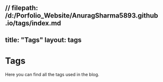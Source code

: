 // filepath: /d:/Porfolio_Website/AnuragSharma5893.github.io/tags/index.md
---
title: "Tags"
layout: tags
---

# Tags

Here you can find all the tags used in the blog.